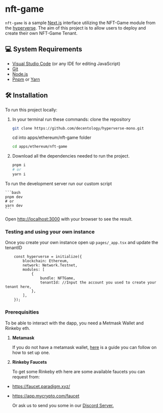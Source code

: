 # nft-game

`nft-game` is a sample [Next.js](https://nextjs.org/) interface utilizing the NFT-Game module from the [hyperverse](https://www.decentology.com/hyperverse). The aim of this project is to allow users to deploy and create their own NFT-Game Tenant.


## 💻 System Requirements

-   [Visual Studio Code](https://code.visualstudio.com/download) (or any IDE for editing JavaScript)
-   [Git](https://git-scm.com/)
-   [Node.js](https://nodejs.org/en/)
-   [Pnpm](https://pnpm.io/) or [Yarn](https://classic.yarnpkg.com/en/docs/install#mac-stable)

## 🛠 Installation

To run this project locally:

1. In your terminal run these commands:
   clone the repository

    ```bash
    git clone https://github.com/decentology/hyperverse-mono.git
    ```

    cd into apps/ethereum/nft-game folder

    ```bash
    cd apps/ethereum/nft-game
    ```

2. Download all the dependencies needed to run the project.

    ```bash
    pnpm i
    # or
    yarn i
    ```

  To run the development server run our custom script

    ```bash
    pnpm dev
    # or
    yarn dev
    ```

  Open [http://localhost:3000](http://localhost:3000/) with your browser to see the result.

### Testing and using your own instance

Once you create your own instance open up `pages/_app.tsx` and update the tenantID

```
	const hyperverse = initialize({
		blockchain: Ethereum,
		network: Network.Testnet,
		modules: [
			{
				bundle: NFTGame,
				tenantId: //Input the account you used to create your tenant here,
			},
		],
	});
```

### Prerequisities

To be able to interact with the dapp, you need a Metmask Wallet and Rinkeby eth.

1. **Metamask**

    If you do not have a metamask wallet, [here](https://www.surgewomen.io/learn-about-web3/set-up-metamask-wallet) is a guide you can follow on how to set up one.

2. **Rinkeby Faucets**

    To get some Rinkeby eth here are some available faucets you can request from:

-   https://faucet.paradigm.xyz/
-   https://app.mycrypto.com/faucet

    Or ask us to send you some in our [Discord Server.](http://discord.gg/decentology)
